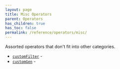 ```yaml
---
layout: page
title: Misc Operators
parent: Operators
has_children: true
has_toc: false
permalink: /reference/operators/misc/
---
```


Assorted operators that don't fit into other categories.

* [`customFilter`](customFilter/) - 
* [`customGen`](customGen/) -
